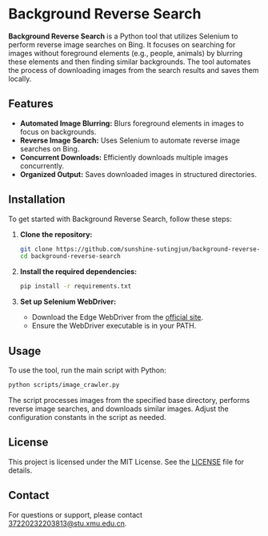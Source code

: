 # Background Reverse Search

**Background Reverse Search** is a Python tool that utilizes Selenium to perform reverse image searches on Bing. It focuses on searching for images without foreground elements (e.g., people, animals) by blurring these elements and then finding similar backgrounds. The tool automates the process of downloading images from the search results and saves them locally.

## Features

- **Automated Image Blurring:** Blurs foreground elements in images to focus on backgrounds.
- **Reverse Image Search:** Uses Selenium to automate reverse image searches on Bing.
- **Concurrent Downloads:** Efficiently downloads multiple images concurrently.
- **Organized Output:** Saves downloaded images in structured directories.

## Installation

To get started with Background Reverse Search, follow these steps:

1. **Clone the repository:**

   ```sh
   git clone https://github.com/sunshine-sutingjun/background-reverse-search.git
   cd background-reverse-search
   ```

2. **Install the required dependencies:**

   ```sh
   pip install -r requirements.txt
   ```

3. **Set up Selenium WebDriver:**
   - Download the Edge WebDriver from the [official site](https://developer.microsoft.com/en-us/microsoft-edge/tools/webdriver/).
   - Ensure the WebDriver executable is in your PATH.

## Usage

To use the tool, run the main script with Python:

```sh
python scripts/image_crawler.py
```

The script processes images from the specified base directory, performs reverse image searches, and downloads similar images. Adjust the configuration constants in the script as needed.

## License

This project is licensed under the MIT License. See the [LICENSE](LICENSE) file for details.

## Contact

For questions or support, please contact <37220232203813@stu.xmu.edu.cn>.
